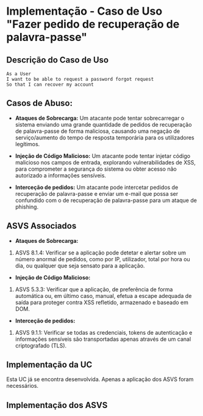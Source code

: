 # Implementação - Caso de Uso "Fazer pedido de recuperação de palavra-passe"

## Descrição do Caso de Uso

```
As a User
I want to be able to request a password forgot request
So that I can recover my account
```

## Casos de Abuso:

- **Ataques de Sobrecarga:** Um atacante pode tentar sobrecarregar o sistema enviando uma grande quantidade de pedidos
de recuperação de palavra-passe de forma maliciosa, causando uma negação de serviço/aumento do tempo de resposta temporária
para os utilizadores legítimos.

- **Injeção de Código Malicioso:** Um atacante pode tentar injetar código malicioso nos campos de entrada, explorando
vulnerabilidades de XSS, para comprometer a segurança do sistema ou obter acesso não autorizado a informações sensíveis.

- **Interceção de pedidos:** Um atacante pode intercetar pedidos de recuperação de palavra-passe e enviar um e-mail que
possa ser confundido com o de recuperação de palavra-passe para um ataque de phishing.

## ASVS Associados

- **Ataques de Sobrecarga:**

1. ASVS 8.1.4: Verificar se a aplicação pode detetar e alertar sobre um número anormal de pedidos, como por IP, utilizador, total por hora ou dia, ou qualquer que seja sensato para a aplicação.

- **Injeção de Código Malicioso:**

1. ASVS 5.3.3: Verificar que a aplicação, de preferência de forma automática ou, em último caso, manual, efetua a escape adequada de saída para proteger contra XSS refletido, armazenado e baseado em DOM.

- **Interceção de pedidos:**

1. ASVS 9.1.1: Verificar se todas as credenciais, tokens de autenticação e informações sensíveis são transportadas apenas através de um canal criptografado (TLS).


## Implementação da UC

Esta UC já se encontra desenvolvida. Apenas a aplicação dos ASVS foram necessários.

## Implementação dos ASVS